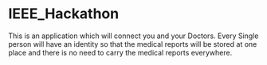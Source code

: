 # IEEE_Hackathon
This is an application which will connect you and your Doctors. Every Single person will have an identity so that the medical reports will be stored at one place and there is no need to carry the medical reports everywhere.
